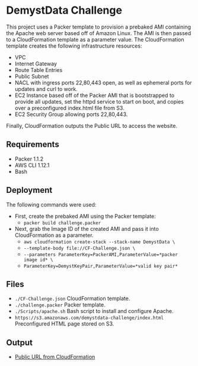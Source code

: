 # DemystData Challenge

This project uses a Packer template to provision a prebaked AMI containing the Apache web server based off of Amazon Linux. The AMI is then passed to a CloudFormation template as a parameter value. The CloudFormation template creates the following infrastructure resources:

* VPC
* Internet Gateway
* Route Table Entries
* Public Subnet
* NACL with ingress ports 22,80,443 open, as well as ephemeral ports for updates and curl to work.
* EC2 Instance based off of the Packer AMI that is bootstrapped to provide all updates, set the httpd service to start on boot, and copies over a preconfigured index.html file from S3.
* EC2 Security Group allowing ports 22,80,443. 

Finally, CloudFormation outputs the Public URL to access the website.

## Requirements

* Packer 1.1.2
* AWS CLI 1.12.1
* Bash

## Deployment

The following commands were used:

* First, create the prebaked AMI using the Packer template:
    * `packer build challenge.packer`
* Next, grab the Image ID of the created AMI and pass it into CloudFormation as a parameter.
	* `aws cloudformation create-stack --stack-name DemystData \`
	* `--template-body file://CF-Challenge.json \`
	* `--parameters ParameterKey=PackerAMI,ParameterValue=*packer image id* \`
	* `ParameterKey=DemystKeyPair,ParameterValue=*valid key pair*`
## Files

* `./CF-Challenge.json` CloudFormation template.
* `./challenge.packer` Packer template.
* `./Scripts/apache.sh` Bash script to install and configure Apache.
* `https://s3.amazonaws.com/demystdata-challenge/index.html` Preconfigured HTML page stored on S3.

## Output

* [Public URL from CloudFormation](http://ec2-54-163-136-34.compute-1.amazonaws.com/)
